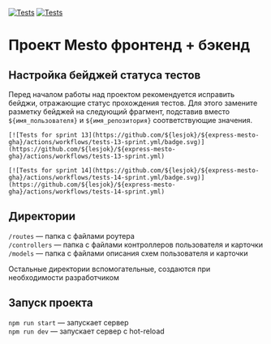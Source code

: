 [![Tests](https://github.com/yandex-praktikum/express-mesto-gha/actions/workflows/tests-13-sprint.yml/badge.svg)](https://github.com/yandex-praktikum/express-mesto-gha/actions/workflows/tests-13-sprint.yml) [![Tests](https://github.com/yandex-praktikum/express-mesto-gha/actions/workflows/tests-14-sprint.yml/badge.svg)](https://github.com/yandex-praktikum/express-mesto-gha/actions/workflows/tests-14-sprint.yml)
# Проект Mesto фронтенд + бэкенд



## Настройка бейджей статуса тестов
Перед началом работы над проектом рекомендуется исправить бейджи, отражающие статус прохождения тестов.
Для этого замените разметку бейджей на следующий фрагмент, подставив вместо `${имя_пользователя}` и `${имя_репозитория}` соответствующие значения.

```
[![Tests for sprint 13](https://github.com/${lesjok}/${express-mesto-gha}/actions/workflows/tests-13-sprint.yml/badge.svg)](https://github.com/${lesjok}/${express-mesto-gha}/actions/workflows/tests-13-sprint.yml) 

[![Tests for sprint 14](https://github.com/${lesjok}/${express-mesto-gha}/actions/workflows/tests-14-sprint.yml/badge.svg)](https://github.com/${lesjok}/${express-mesto-gha}/actions/workflows/tests-14-sprint.yml)
```


## Директории

`/routes` — папка с файлами роутера  
`/controllers` — папка с файлами контроллеров пользователя и карточки   
`/models` — папка с файлами описания схем пользователя и карточки  
  
Остальные директории вспомогательные, создаются при необходимости разработчиком

## Запуск проекта

`npm run start` — запускает сервер   
`npm run dev` — запускает сервер с hot-reload
